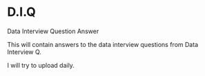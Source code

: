 # D.I.Q

Data Interview Question Answer

This will contain answers to the data interview questions from Data Interview Q.

I will try to upload daily.
